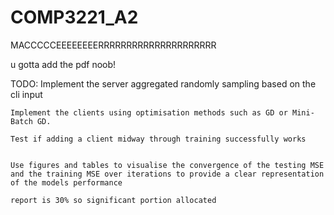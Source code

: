 # COMP3221_A2
MACCCCCEEEEEEEERRRRRRRRRRRRRRRRRRRRR

u gotta add the pdf noob!

TODO:
	Implement the server aggregated randomly sampling based on the cli input

	Implement the clients using optimisation methods such as GD or Mini-Batch GD.

	Test if adding a client midway through training successfully works

	
	Use figures and tables to visualise the convergence of the testing MSE and the training MSE over iterations to provide a clear representation of the models performance

	report is 30% so significant portion allocated